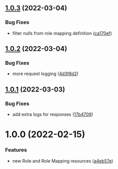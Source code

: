 ## [1.0.3](https://github.com/jagregory/cdk-aws-opensearch-api/compare/v1.0.2...v1.0.3) (2022-03-04)


### Bug Fixes

* filter nulls from role mapping definition ([ca170ef](https://github.com/jagregory/cdk-aws-opensearch-api/commit/ca170ef00646dda7570bf1aad842a77f07667339))

## [1.0.2](https://github.com/jagregory/cdk-aws-opensearch-api/compare/v1.0.1...v1.0.2) (2022-03-04)


### Bug Fixes

* more request logging ([4d3f8d2](https://github.com/jagregory/cdk-aws-opensearch-api/commit/4d3f8d286103a4e4a8fe6b402cf9154ea3f90c88))

## [1.0.1](https://github.com/jagregory/cdk-aws-opensearch-api/compare/v1.0.0...v1.0.1) (2022-03-03)


### Bug Fixes

* add extra logs for responses ([17b4709](https://github.com/jagregory/cdk-aws-opensearch-api/commit/17b4709839bd63f8dde33942e9b958e5f289a8d9))

# 1.0.0 (2022-02-15)


### Features

* new Role and Role Mapping resources ([a4eb57e](https://github.com/jagregory/cdk-aws-opensearch-api/commit/a4eb57ecbb63c67740867d5ad946fa4630e7ae59))
